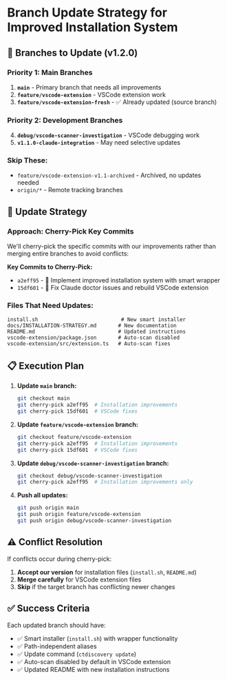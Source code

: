 # Branch Update Strategy for Improved Installation System

## 🎯 Branches to Update (v1.2.0)

### **Priority 1: Main Branches**
1. **`main`** - Primary branch that needs all improvements
2. **`feature/vscode-extension`** - VSCode extension work
3. **`feature/vscode-extension-fresh`** - ✅ Already updated (source branch)

### **Priority 2: Development Branches**  
4. **`debug/vscode-scanner-investigation`** - VSCode debugging work
5. **`v1.1.0-claude-integration`** - May need selective updates

### **Skip These:**
- `feature/vscode-extension-v1.1-archived` - Archived, no updates needed
- `origin/*` - Remote tracking branches

## 🔄 Update Strategy

### **Approach: Cherry-Pick Key Commits**
We'll cherry-pick the specific commits with our improvements rather than merging entire branches to avoid conflicts:

**Key Commits to Cherry-Pick:**
- `a2eff95` - 🔧 Implement improved installation system with smart wrapper  
- `15df601` - 🔧 Fix Claude doctor issues and rebuild VSCode extension

### **Files That Need Updates:**
```
install.sh                           # New smart installer
docs/INSTALLATION-STRATEGY.md       # New documentation  
README.md                           # Updated instructions
vscode-extension/package.json       # Auto-scan disabled
vscode-extension/src/extension.ts   # Auto-scan fixes
```

## 📋 Execution Plan

1. **Update `main` branch:**
   ```bash
   git checkout main
   git cherry-pick a2eff95  # Installation improvements
   git cherry-pick 15df601  # VSCode fixes
   ```

2. **Update `feature/vscode-extension` branch:**
   ```bash
   git checkout feature/vscode-extension
   git cherry-pick a2eff95  # Installation improvements
   git cherry-pick 15df601  # VSCode fixes  
   ```

3. **Update `debug/vscode-scanner-investigation` branch:**
   ```bash
   git checkout debug/vscode-scanner-investigation
   git cherry-pick a2eff95  # Installation improvements only
   ```

4. **Push all updates:**
   ```bash
   git push origin main
   git push origin feature/vscode-extension
   git push origin debug/vscode-scanner-investigation
   ```

## ⚠️ Conflict Resolution

If conflicts occur during cherry-pick:
1. **Accept our version** for installation files (`install.sh`, `README.md`)
2. **Merge carefully** for VSCode extension files
3. **Skip** if the target branch has conflicting newer changes

## ✅ Success Criteria

Each updated branch should have:
- ✅ Smart installer (`install.sh`) with wrapper functionality
- ✅ Path-independent aliases
- ✅ Update command (`ctdiscovery update`)  
- ✅ Auto-scan disabled by default in VSCode extension
- ✅ Updated README with new installation instructions